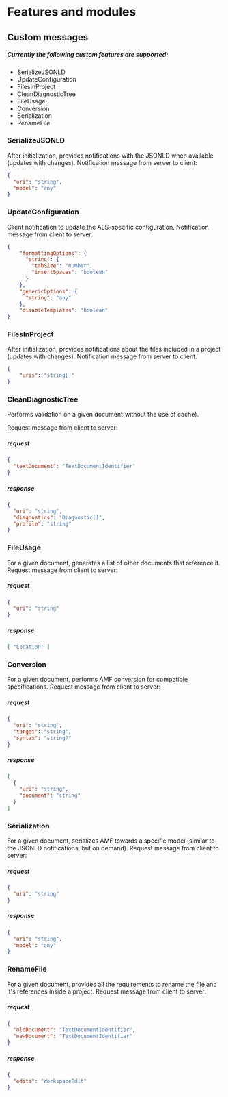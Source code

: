 # Features and modules
## Custom messages
##### Currently the following custom features are supported:
- SerializeJSONLD
- UpdateConfiguration
- FilesInProject
- CleanDiagnosticTree
- FileUsage
- Conversion
- Serialization
- RenameFile


### SerializeJSONLD
After initialization, provides notifications with the JSONLD when available (updates with changes).
Notification message from server to client:
```json
{
  "uri": "string",
  "model": "any"
}
```

### UpdateConfiguration
Client notification to update the ALS-specific configuration.
Notification message from client to server:
```json
{
    "formattingOptions": {
      "string": {
        "tabSize": "number",
        "insertSpaces": "boolean"
      }
    },
    "genericOptions": {
      "string": "any"
    },              
    "disableTemplates": "boolean"
}
```


### FilesInProject
After initialization, provides notifications about the files included in a project (updates with changes).
Notification message from server to client:
```json
{
    "uris": "string[]"
}
```


### CleanDiagnosticTree
Performs validation on a given document(without the use of cache).

Request message from client to server:
##### request
```json
{
  "textDocument": "TextDocumentIdentifier"
}
```
##### response
```json
{
  "uri": "string",
  "diagnostics": "Diagnostic[]",
  "profile": "string"
}
```


### FileUsage
For a given document, generates a list of other documents that reference it.
Request message from client to server:
##### request
```json
{
  "uri": "string"
}
```
##### response
```json
[ "Location" ]
```


### Conversion
For a given document, performs AMF conversion for compatible specifications.
Request message from client to server:
##### request
```json
{
  "uri": "string",
  "target": "string",          
  "syntax": "string?"
}
```
##### response
```json
[
  {
    "uri": "string",
    "document": "string"
  }
]
```


### Serialization
For a given document, serializes AMF towards a specific model (similar to the JSONLD notifications, but on demand).
Request message from client to server:
##### request
```json
{
  "uri": "string"
}
```
##### response
```json
{
  "uri": "string",
  "model": "any"
}
```


### RenameFile
For a given document, provides all the requirements to rename the file and it's references inside a project.
Request message from client to server:
##### request
```json
{
  "oldDocument": "TextDocumentIdentifier",
  "newDocument": "TextDocumentIdentifier"
}
```
##### response
```json
{
  "edits": "WorkspaceEdit"
}
```
